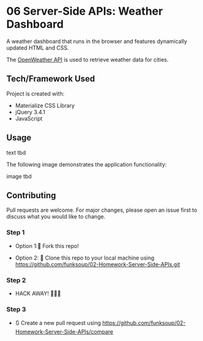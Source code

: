 # 06 Server-Side APIs: Weather Dashboard

A weather dashboard that runs in the browser and features dynamically updated HTML and CSS.

The [OpenWeather API](https://openweathermap.org/api) is used to retrieve weather data for cities.


## Tech/Framework Used

Project is created with:

* Materialize CSS Library
* jQuery 3.4.1
* JavaScript


## Usage

text tbd

The following image demonstrates the application functionality:

image tbd


## Contributing

Pull requests are welcome. For major changes, please open an issue first to discuss what you would like to change.


### Step 1

* Option 1:🍴 Fork this repo!

* Option 2: 👯 Clone this repo to your local machine using https://github.com/funksoup/02-Homework-Server-Side-APIs.git

### Step 2

* HACK AWAY! 🔨🔨🔨

### Step 3

* 🔃 Create a new pull request using https://github.com/funksoup/02-Homework-Server-Side-APIs/compare 



